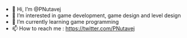 - 👋 Hi, I’m @PNutavej
- 👀 I’m interested in game development, game design and level design
- 🌱 I’m currently learning game programming
- 📫 How to reach me : https://twitter.com/PNutavej

